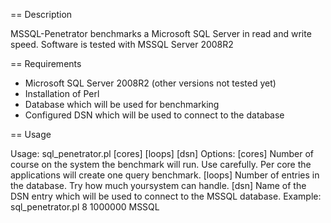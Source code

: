 == Description

MSSQL-Penetrator benchmarks a Microsoft SQL Server in read and write speed.
Software is tested with MSSQL Server 2008R2

== Requirements

   - Microsoft SQL Server 2008R2 (other versions not tested yet)
   - Installation of Perl
   - Database which will be used for benchmarking
   - Configured DSN which will be used to connect to the database
   
== Usage

  Usage: sql_penetrator.pl [cores] [loops] [dsn]
  Options: [cores]    Number of course on the system the benchmark will run. Use carefully. Per core the applications will create one query benchmark.
           [loops]    Number of entries in the database. Try how much yoursystem can handle.
	   [dsn]      Name of the DSN entry which will be used to connect to the MSSQL database.
  Example:  sql_penetrator.pl 8 1000000 MSSQL

